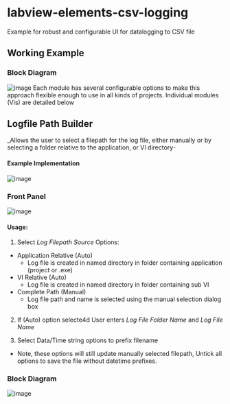 # labview-elements-csv-logging
Example for robust and configurable UI for datalogging to CSV file


## Working Example
### Block Diagram
![image](https://github.com/ImogenWren/labview-elements-csv-logging/assets/97303986/56b313b9-5057-4dd9-8b45-bba411ff2722)
Each module has several configurable options to make this approach flexible enough to use in all kinds of projects. Individual modules (Vis) are detailed below

## Logfile Path Builder
_Allows the user to select a filepath for the log file, either manually or by selecting a folder relative to the application, or VI directory-
#### Example Implementation
![image](https://github.com/ImogenWren/labview-elements-csv-logging/assets/97303986/652bb8cf-c8bd-4f9e-91aa-6140913db58d)

### Front Panel
![image](https://github.com/ImogenWren/labview-elements-csv-logging/assets/97303986/f6ba3fd9-2eb8-428a-8ed1-a294d38cb7da)
#### Usage:
1. Select _Log Filepath Source_ Options:
  - Application Relative (Auto)
    - Log file is created in named directory in folder containing application (project or .exe)
  - VI Relative (Auto)
    - Log file is created  in named directory in folder containing sub VI
  - Complete Path (Manual)
    - Log file path and name is selected using the manual selection dialog box
      
2. If (Auto) option selecte4d User enters _Log File Folder Name_ and _Log File Name_
   
3. Select Data/Time string options to prefix filename
  - Note, these options will still update manually selected filepath, Untick all options to save the file without datetime prefixes.

### Block Diagram
![image](https://github.com/ImogenWren/labview-elements-csv-logging/assets/97303986/d397a056-8b90-4f4c-882b-c0eaa86f9804)


